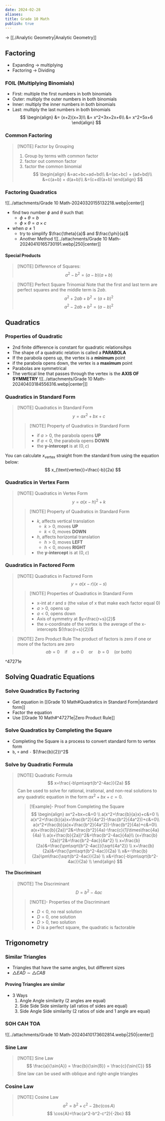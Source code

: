 ```yaml
---
date: 2024-02-28
aliases: 
title: Grade 10 Math
publish: true
---
```

-> [[./Analytic Geometry|Analytic Geometry]]

## Factoring
- Expanding -> multiplying
- Factoring -> Dividing

### FOIL (Multiplying Binomials)
- First: multiple the first numbers in both binomials
- Outer: multiply the outer numbers in both binomials
- Inner: multiply the inner numbers in both binomials
- Last: multiply the last numbers in both binomials
$$
\begin{align}
&= (x+2)(x+3)\\
&= x^2+3x+2x+6\\
&= x^2+5x+6
\end{align}
$$
### Common Factoring
> [!NOTE] Factor by Grouping
> 1. Group by terms with common factor
> 2. factor out common factor
> 3. factor the common binomial
> $$
> \begin{align}
> &=ac+bc+ad+bd\\
> &=(ac+bc) + (ad+bd)\\
> &=c(a+b) + d(a+b)\\
> &=(c+d)(a+b)
> \end{align}
> $$
> 

### Factoring Quadratics
![[../attachments/Grade 10 Math-20240320155132218.webp|center]]
- find two number $\phi$ and $\theta$ such that:
	- $\phi + \theta = b$
	- $\phi \times \theta = a\times c$
- when $a\neq1$
	- try to simplify $\frac{\theta}{a}$ and $\frac{\phi}{a}$
	- Another Method
		 ![[../attachments/Grade 10 Math-20240410165730191.webp|250|center]]
#### Special Products
> [!NOTE] Difference of Squares:
> 	$$a^2-b^2 = (a-b)(a+b)$$

> [!NOTE] Perfect Square Trinomial
> Note that the first and last term are perfect squares and the middle term is $2ab$.
> $$a^2+2ab+b^2=(a+b)^2$$
> $$a^2-2ab+b^2=(a-b)^2$$

## Quadratics
### Properties of Quadratic
- 2nd finite difference is constant for quadratic relationsihps
- The shape of a quadratic relation is called a **PARABOLA**
- If the parabola opens up, the vertex is a **minimum** point
- if the parabola opens down, the vertex is a **maximum** point
- Parabolas are symmetrical
- The vertical line that passes through the vertex is the **AXIS OF SYMMETRY**
![[../attachments/Grade 10 Math-20240403184556316.webp|center|]]

### Quadratics in Standard Form

> [!NOTE] Quadratics in Standard Form
> $$y=ax^2+bx+c$$
> >[!NOTE] Property of Quadratics in Standard Form
> > - if $a>0$, the parabola opens **UP**
> > - if $a<0$, the parabola opens **DOWN**
> > - the **y-intercept** is at $(0,c)$

You can calculate $x_{\text{vertex}}$ straight from the standard from using the equation below:
$$
x_{\text{vertex}}=\frac{-b}{2a}
$$
### Quadratics in Vertex Form
> [!NOTE] Quadratics in Vertex Form
> $$y=a(x-h)^2+k$$
> >[!NOTE] Property of Quadratics in Standard Form
> > - $k$, affects vertical translation
> > 	- $k > 0$, moves **UP**
> > 	- $k < 0$, moves **DOWN**
> > - $h$, affects horizontal translation
> > 	- $h > 0$, moves **LEFT**
> > 	- $h < 0$, moves **RIGHT**
> > - the **y-intercept** is at $(0,c)$


### Quadratics in Factored Form
> [!NOTE] Quadratics in Factored Form
> $$y=a(x-r)(x-s)$$
> >[!NOTE] Properties of Quadratics in Standard Form
> > - x-int at $r$ and $s$ (the value of x that make each factor equal 0)
> > - $a>0$, opens up
> > - $a<0$, opens down
> > - Axis of symmetry at $y=\frac{r+s}{2}$
> > - the x-coordinate of the vertex is the average of the x-intercepts $(\frac{r+s}{2})$


> [!NOTE] Zero Product Rule
> The product of factors is zero if one or more of the factors are zero
> $$ab=0 \quad\text{if}\quad a=0 \quad\text{or}\quad b=0 \quad \text{(or both)}$$

^47271e

## Solving Quadratic Equations
### Solve Quadratics By Factoring
- Get equation in [[Grade 10 Math#Quadratics in Standard Form|standard form]]
- Factor the equation
- Use [[Grade 10 Math#^47271e|Zero Product Rule]]

### Solve Quadratics by Completing the Square
- Completing the Square is a process to convert standard form to vertex form
- `b`, `+` and `-` $(\frac{b}{2})^2$
### Solve by Quadratic Formula

> [!NOTE] Quadratic Formula
> $$
> x=\frac{-b\pm\sqrt{b^2-4ac}}{2a}
> $$
> Can be used to solve for rational, irrational, and non-real solutions to any quadratic equation in the form $ax^2+bx+c=0$.
>> [!Example]- Proof from Completing the Square
>> $$
>> \begin{align}
>> ax^2+bx+c&=0 \\
>> a(x^2+\frac{b}{a}x)+c&=0 \\
>> a(x^2+\frac{b}{a}x+\frac{b^2}{4a^2}-\frac{b^2}{4a^2})+c&=0\\
>> a(x^2+\frac{b}{a}x+\frac{b^2}{4a^2})-\frac{b^2}{4a}+c&=0\\
>> a(x+\frac{b}{2a})^2&=\frac{b^2}{4a}-\frac{c}{1}\times\frac{4a}{4a} \\
>> a(x+\frac{b}{2a})^2&=\frac{b^2-4ac}{4a}\\
>> (x+\frac{b}{2a})^2&=\frac{b^2-4ac}{4a^2} \\
>> x+\frac{b}{2a}&=\frac{\pm\sqrt{b^2-4ac}}{\sqrt{4a^2}} \\
>> x+\frac{b}{2a}&=\frac{\pm\sqrt{b^2-4ac}}{2a} \\
>> x&=-\frac{b}{2a}\pm\frac{\sqrt{b^2-4ac}}{2a} \\
>> x&=\frac{-b\pm\sqrt{b^2-4ac}}{2a} \\
>> \end{align}
>> $$


#### The Discriminant
> [!NOTE] The Discriminant
> $$
> D = b^2-4ac
> $$
> > [!NOTE]- Properties of the Discriminant
> > - $D < 0$, no real solution
> > - $D = 0$,  one solution
> > - $D > 0$, two solution
> > - $D$ is a perfect square, the quadratic is factorable


## Trigonometry
### Similar Triangles
- Triangles that have the same angles, but different sizes
- $\triangle EAD \sim \triangle CAB$

#### Proving Triangles are similar
- 3 Ways
	1. Angle Angle similarity (2 angles are equal)
	2. Side Side Side similarity (all ratios of sides are equal)
	3. Side Angle Side similarity (2 ratios of side and 1 angle are equal)

### SOH CAH TOA
![[../attachments/Grade 10 Math-20240410173602814.webp|250|center]]

### Sine Law

> [!NOTE] Sine Law
> $$
> \frac{a}{\sin{A}} = \frac{b}{\sin{B}} = \frac{c}{\sin{C}}
> $$
> Sine law can be used with oblique and right-angle triangles

### Cosine Law

> [!NOTE] Cosine Law
> $$
> a^2=b^2+c^2-2bc(\cos{A})
> $$
> $$
> \cos{A}=\frac{a^2-b^2-c^2}{-2bc}
> $$

